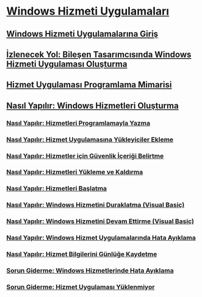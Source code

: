 # [Windows Hizmeti Uygulamaları](index.md)
## [Windows Hizmeti Uygulamalarına Giriş](introduction-to-windows-service-applications.md)
## [İzlenecek Yol: Bileşen Tasarımcısında Windows Hizmeti Uygulaması Oluşturma](walkthrough-creating-a-windows-service-application-in-the-component-designer.md)
## [Hizmet Uygulaması Programlama Mimarisi](service-application-programming-architecture.md)
## [Nasıl Yapılır: Windows Hizmetleri Oluşturma](how-to-create-windows-services.md)
### [Nasıl Yapılır: Hizmetleri Programlamayla Yazma](how-to-write-services-programmatically.md)
### [Nasıl Yapılır: Hizmet Uygulamasına Yükleyiciler Ekleme](how-to-add-installers-to-your-service-application.md)
### [Nasıl Yapılır: Hizmetler için Güvenlik İçeriği Belirtme](how-to-specify-the-security-context-for-services.md)
### [Nasıl Yapılır: Hizmetleri Yükleme ve Kaldırma](how-to-install-and-uninstall-services.md)
### [Nasıl Yapılır: Hizmetleri Başlatma](how-to-start-services.md)
### [Nasıl Yapılır: Windows Hizmetini Duraklatma (Visual Basic)](how-to-pause-a-windows-service-visual-basic.md)
### [Nasıl Yapılır: Windows Hizmetini Devam Ettirme (Visual Basic)](how-to-continue-a-windows-service-visual-basic.md)
### [Nasıl Yapılır: Windows Hizmet Uygulamalarında Hata Ayıklama](how-to-debug-windows-service-applications.md)
### [Nasıl Yapılır: Hizmet Bilgilerini Günlüğe Kaydetme](how-to-log-information-about-services.md)
### [Sorun Giderme: Windows Hizmetlerinde Hata Ayıklama](troubleshooting-debugging-windows-services.md)
### [Sorun Giderme: Hizmet Uygulaması Yüklenmiyor](troubleshooting-service-application-wont-install.md)
